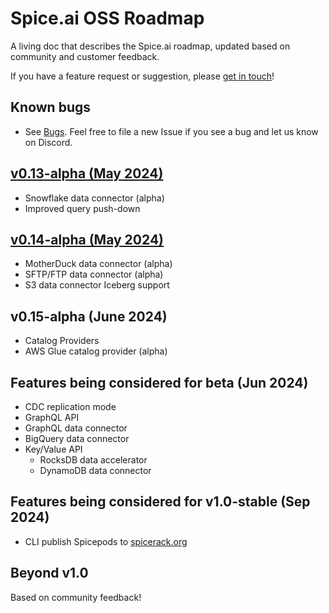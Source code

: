 # Spice.ai OSS Roadmap

A living doc that describes the Spice.ai roadmap, updated based on community and customer feedback.

If you have a feature request or suggestion, please [get in touch](https://github.com/spiceai/spiceai#community)!

## Known bugs

- See [Bugs](https://github.com/spiceai/spiceai/labels/bug). Feel free to file a new Issue if you see a bug and let us know on Discord.

## [v0.13-alpha (May 2024)](https://github.com/spiceai/spiceai/milestone/21)

- Snowflake data connector (alpha)
- Improved query push-down

## [v0.14-alpha (May 2024)](https://github.com/spiceai/spiceai/milestone/22)

- MotherDuck data connector (alpha)
- SFTP/FTP data connector (alpha)
- S3 data connector Iceberg support

## v0.15-alpha (June 2024)

- Catalog Providers
- AWS Glue catalog provider (alpha)

## Features being considered for beta (Jun 2024)

- CDC replication mode
- GraphQL API
- GraphQL data connector
- BigQuery data connector
- Key/Value API
  - RocksDB data accelerator
  - DynamoDB data connector

## Features being considered for v1.0-stable (Sep 2024)

- CLI publish Spicepods to [spicerack.org](https://spicerack.org)

## Beyond v1.0

Based on community feedback!
